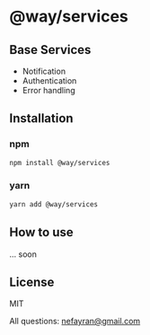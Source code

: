 # @way/services
## Base Services

- Notification
- Authentication
- Error handling

## Installation

### npm
```sh
npm install @way/services
```
### yarn
```sh
yarn add @way/services
```
## How to use
... soon
## License

MIT

All questions: nefayran@gmail.com